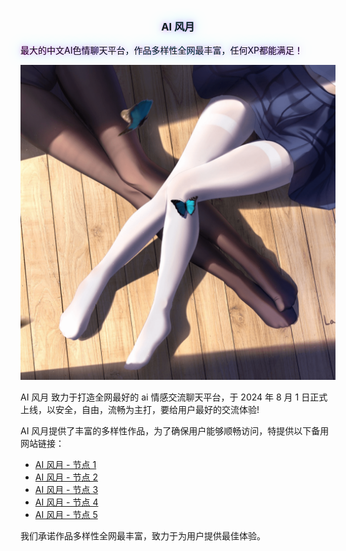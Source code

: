 <h3 align="center" style="background: linear-gradient(90deg, #ff00ff, #00ffff, #ff00ff);background-clip: text;text-shadow:
        0 0 10px rgba(255, 0, 255, 0.5),
        0 0 20px rgba(0, 255, 255, 0.5)">AI 风月</h3>
<p style="background: linear-gradient(90deg, #ff00ff, #00ffff, #ff00ff);background-clip: text;text-shadow:
        0 0 10px rgba(255, 0, 255, 0.5),
        0 0 20px rgba(0, 255, 255, 0.5)">
    最大的中文AI色情聊天平台，作品多样性全网最丰富，任何XP都能满足！
</p>

![AI风月不迷路](./assets/hot-5.png)

AI 风月 致力于打造全网最好的 ai 情感交流聊天平台，于 2024 年 8 月 1 日正式上线，以安全，自由，流畅为主打，要给用户最好的交流体验!

AI 风月提供了丰富的多样性作品，为了确保用户能够顺畅访问，特提供以下备用网站链接：

- <a class="link" href="https://aitrader.wiki/signin" target="_blank">AI 风月 - 节点 1</a>
- <a class="link" href="https://acepro.store/signin" target="_blank">AI 风月 - 节点 2</a>
- <a class="link" href="https://aifun.wiki/signin" target="_blank">AI 风月 - 节点 3</a>
- <a class="link" href="https://aifuck.cc/signin" target="_blank">AI 风月 - 节点 4</a>
- <a class="link" href="https://aiporn.tw/signin" target="_blank">AI 风月 - 节点 5</a>

我们承诺作品多样性全网最丰富，致力于为用户提供最佳体验。

